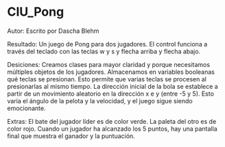 # CIU_Pong
Autor:
 Escrito por Dascha Blehm
 
Resultado:
 Un juego de Pong para dos jugadores. El control funciona a través del teclado con las teclas w y s y flecha arriba y flecha abajo.
 
Desiciones:
 Creamos clases para mayor claridad y porque necesitamos múltiples objetos de los jugadores.
 Almacenamos en variables booleanas qué teclas se presionan. Esto permite que varias teclas se procesen al presionarlas al mismo tiempo.
 La dirección inicial de la bola se establece a partir de un movimiento aleatorio en la dirección x e y (entre -5 y 5). Esto varía el ángulo de la pelota y la velocidad, y el juego sigue siendo emocionante.
 
 Extras:
 El bate del jugador líder es de color verde. La paleta del otro es de color rojo.
 Cuando un jugador ha alcanzado los 5 puntos, hay una pantalla final que muestra el ganador y la puntuación.
